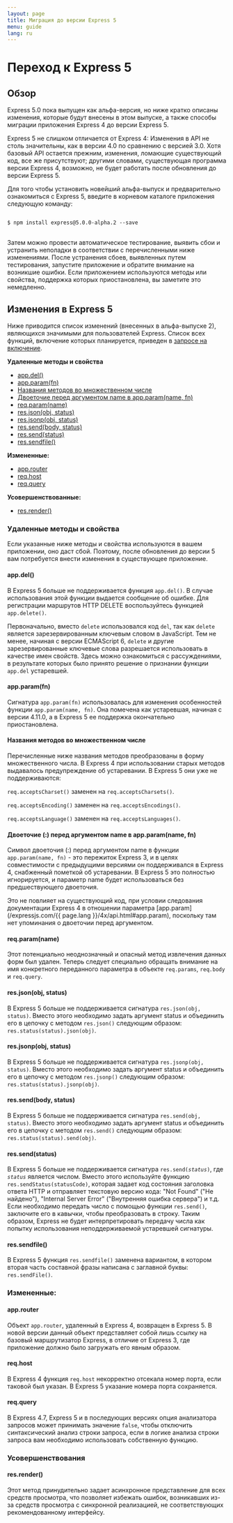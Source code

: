 ```yaml
---
layout: page
title: Миграция до версии Express 5
menu: guide
lang: ru
---
```


# Переход к Express 5

<h2 id="overview">Обзор</h2>

Express 5.0 пока выпущен как альфа-версия, но ниже кратко описаны изменения, которые будут внесены в этом выпуске, а также способы миграции приложения Express 4 до версии Express 5.

Express 5 не слишком отличается от Express 4: Изменения в API не столь значительны, как в версии 4.0 по сравнению с версией 3.0.  Хотя базовый API остается прежним, изменения, ломающие существующий код, все же присутствуют; другими словами, существующая программа версии Express 4, возможно, не будет работать после обновления до версии Express 5.

Для того чтобы установить новейший альфа-выпуск и предварительно ознакомиться с Express 5, введите в корневом каталоге приложения следующую команду:

<pre>
<code class="language-sh" translate="no">
$ npm install express@5.0.0-alpha.2 --save
</code>
</pre>

Затем можно провести автоматическое тестирование, выявить сбои и устранить неполадки в соответствии с перечисленными ниже изменениями. После устранения сбоев, выявленных путем тестирования, запустите приложение и обратите внимание на возникшие ошибки. Если приложением используются методы или свойства, поддержка которых приостановлена, вы заметите это немедленно.

<h2 id="changes">Изменения в Express 5</h2>

Ниже приводится список изменений (внесенных в альфа-выпуске 2), являющихся значимыми для пользователей Express.
Список всех функций, включение которых планируется, приведен в [запросе на включение](https://github.com/expressjs/express/pull/2237).

**Удаленные методы и свойства**

<ul class="doclist">
  <li><a href="#app.del">app.del()</a></li>
  <li><a href="#app.param">app.param(fn)</a></li>
  <li><a href="#plural">Названия методов во множественном числе</a></li>
  <li><a href="#leading">Двоеточие перед аргументом name в app.param(name, fn)</a></li>
  <li><a href="#req.param">req.param(name)</a></li>
  <li><a href="#res.json">res.json(obj, status)</a></li>
  <li><a href="#res.jsonp">res.jsonp(obj, status)</a></li>
  <li><a href="#res.send.body">res.send(body, status)</a></li>
  <li><a href="#res.send.status">res.send(status)</a></li>
  <li><a href="#res.sendfile">res.sendfile()</a></li>
</ul>

**Измененные:**

<ul class="doclist">
  <li><a href="#app.router">app.router</a></li>
  <li><a href="#req.host">req.host</a></li>
  <li><a href="#req.query">req.query</a></li>
</ul>

**Усовершенствованные:**

<ul class="doclist">
  <li><a href="#res.render">res.render()</a></li>
</ul>

<h3>Удаленные методы и свойства</h3>

Если указанные ниже методы и свойства используются в вашем приложении, оно даст сбой. Поэтому, после обновления до версии 5 вам потребуется внести изменения в существующее приложение.

<h4 id="app.del">app.del()</h4>

В Express 5 больше не поддерживается функция `app.del()`. В случае использования этой функции выдается сообщение об ошибке. Для регистрации маршрутов HTTP DELETE воспользуйтесь функцией `app.delete()`.

Первоначально, вместо `delete` использовался код `del`, так как `delete` является зарезервированным ключевым словом в JavaScript. Тем не менее, начиная с версии ECMAScript 6, `delete` и другие зарезервированные ключевые слова разрешается использовать в качестве имен свойств. Здесь можно ознакомиться с рассуждениями, в результате которых было принято решение о признании функции `app.del` устаревшей.

<h4 id="app.param">app.param(fn)</h4>

Сигнатура `app.param(fn)` использовалась для изменения особенностей функции `app.param(name, fn)`. Она помечена как устаревшая, начиная с версии 4.11.0, а в Express 5 ее поддержка окончательно приостановлена.

<h4 id="plural">Названия методов во множественном числе</h4>

Перечисленные ниже названия методов преобразованы в форму множественного числа. В Express 4 при использовании старых методов выдавалось предупреждение об устаревании.  В Express 5 они уже не поддерживаются:

`req.acceptsCharset()` заменен на `req.acceptsCharsets()`.

`req.acceptsEncoding()` заменен на `req.acceptsEncodings()`.

`req.acceptsLanguage()` заменен на `req.acceptsLanguages()`.

<h4 id="leading">Двоеточие (:) перед аргументом name в app.param(name, fn)</h4>

Символ двоеточия (:) перед аргументом name в функции `app.param(name, fn)` - это пережиток Express 3, и в целях совместимости с предыдущими версиями он поддерживался в Express 4, снабженный пометкой об устаревании. В Express 5 это полностью игнорируется, и параметр name будет использоваться без предшествующего двоеточия.

Это не повлияет на существующий код, при условии следования документации Express 4 в отношении параметра [app.param](/expressjs.com/{{ page.lang }}/4x/api.html#app.param), поскольку там нет упоминания о двоеточии перед аргументом.

<h4 id="req.param">req.param(name)</h4>

Этот потенциально неоднозначный и опасный метод извлечения данных форм был удален. Теперь следует специально обращать внимание на имя конкретного переданного параметра в объекте `req.params`, `req.body` и `req.query`.

<h4 id="res.json">res.json(obj, status)</h4>

В Express 5 больше не поддерживается сигнатура `res.json(obj, status)`. Вместо этого необходимо задать аргумент status и объединить его в цепочку с методом `res.json()` следующим образом: `res.status(status).json(obj)`.

<h4 id="res.jsonp">res.jsonp(obj, status)</h4>

В Express 5 больше не поддерживается сигнатура `res.jsonp(obj, status)`. Вместо этого необходимо задать аргумент status и объединить его в цепочку с методом `res.jsonp()` следующим образом: `res.status(status).jsonp(obj)`.

<h4 id="res.send.body">res.send(body, status)</h4>

В Express 5 больше не поддерживается сигнатура `res.send(obj, status)`. Вместо этого необходимо задать аргумент status и объединить его в цепочку с методом `res.send()` следующим образом: `res.status(status).send(obj)`.

<h4 id="res.send.status">res.send(status)</h4>

В Express 5 больше не поддерживается сигнатура <code>res.send(<em>status</em>)</code>, где *`status`* является числом. Вместо этого используйте функцию `res.sendStatus(statusCode)`, которая задает код состояния заголовка ответа HTTP и отправляет текстовую версию кода: "Not Found" ("Не найдено"), "Internal Server Error" ("Внутренняя ошибка сервера") и т.д.
Если необходимо передать число с помощью функции `res.send()`, заключите его в кавычки, чтобы преобразовать в строку. Таким образом, Express не будет интерпретировать передачу числа как попытку использования неподдерживаемой устаревшей сигнатуры.

<h4 id="res.sendfile">res.sendfile()</h4>

В Express 5 функция `res.sendfile()` заменена вариантом, в котором вторая часть составной фразы написана с заглавной буквы: `res.sendFile()`.

<h3>Измененные:</h3>

<h4 id="app.router">app.router</h4>

Объект `app.router`, удаленный в Express 4, возвращен в Express 5. В новой версии данный объект представляет собой лишь ссылку на базовый маршрутизатор Express, в отличие от Express 3, где приложение должно было загружать его явным образом.

<h4 id="req.host">req.host</h4>

В Express 4 функция `req.host` некорректно отсекала номер порта, если таковой был указан. В Express 5 указание номера порта сохраняется.

<h4 id="req.query">req.query</h4>

В Express 4.7, Express 5 и в последующих версиях опция анализатора запросов может принимать значение `false`, чтобы отключить синтаксический анализ строки запроса, если в логике анализа строки запроса вам необходимо использовать собственную функцию.

<h3>Усовершенствования</h3>

<h4 id="res.render">res.render()</h4>

Этот метод принудительно задает асинхронное представление для всех средств просмотра, что позволяет избежать ошибок, возникавших из-за средств просмотра с синхронной реализацией, не соответствующих рекомендованному интерфейсу.
